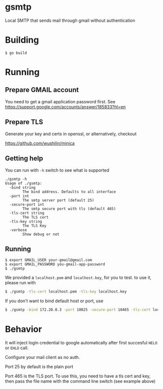 # gsmtp
Local SMTP that sends mail through gmail without authentication

# Building
```
$ go build
```

# Running
## Prepare GMAIL account
You need to get a gmail application password first.
See https://support.google.com/accounts/answer/185833?hl=en

## Prepare TLS
Generate your key and certs in openssl, or alternatively, checkout

https://github.com/wushilin/minica

## Getting help
You can run with `-h` switch to see what is supported

```
./gsmtp -h
Usage of ./gsmtp:
  -bind string
        The bind address. Defaults to all interface
  -port int
        The smtp server port (default 25)
  -secure-port int
        The smtp secure port with tls (default 465)
  -tls-cert string
        The TLS cert
  -tls-key string
        The TLS Key
  -verbose
        Show debug or not

```

## Running
```
$ export GMAIL_USER your-gmail@gmail.com
$ export GMAIL_PASSWORD you-gmail-app-password
$ ./gsmtp
```

We provided a `localhost.pem` and `localhost.key`, for you to test. to use it, please run with
```sh
$ ./gsmtp -tls-cert localhost.pem -tls-key localhost.key
```

If you don't want to bind default host or port, use
```sh
$ ./gsmtp -bind 172.20.0.3 -port 10025 -secure-port 10465 -tls-cert localhost.pem -tls-key localhost.key
```
# Behavior
It will inject login credential to google automatically after first succesful `HELO` or `EHLO` call.

Configure your mail client as no auth. 

Port 25 by default is the plain port

Port 465 is the TLS port. To use this, you need to have a tls cert and key, then pass the file name with the
command line switch (see example above)

